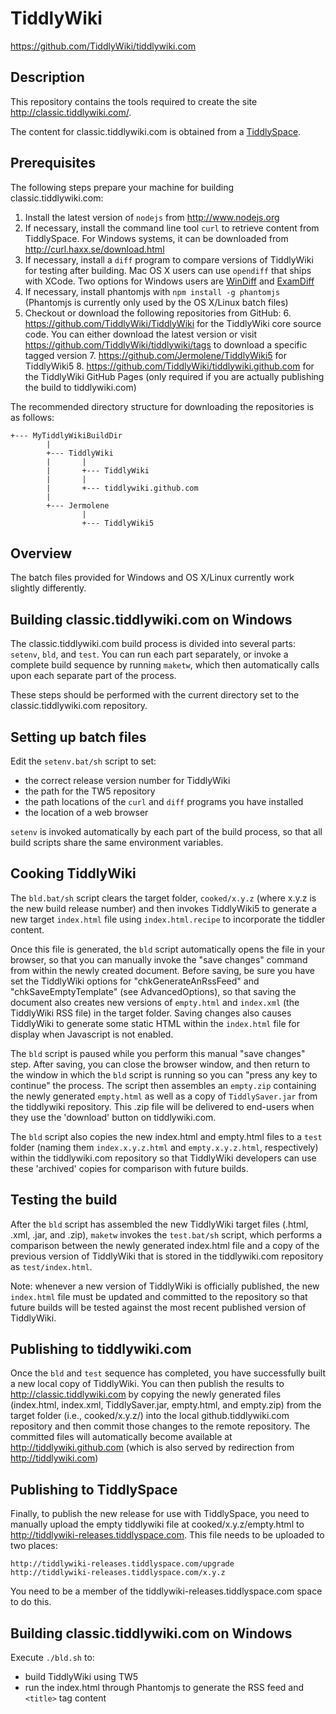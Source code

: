 TiddlyWiki
==========

https://github.com/TiddlyWiki/tiddlywiki.com


Description
-----------

This repository contains the tools required to create the site http://classic.tiddlywiki.com/.

The content for classic.tiddlywiki.com is obtained from a [TiddlySpace](http://tiddlyspace.com/).


Prerequisites
-------------

The following steps prepare your machine for building classic.tiddlywiki.com:

1. Install the latest version of `nodejs` from http://www.nodejs.org
2. If necessary, install the command line tool `curl` to retrieve content from TiddlySpace. For Windows systems, it can be downloaded from http://curl.haxx.se/download.html
3. If necessary, install a `diff` program to compare versions of TiddlyWiki for testing after building. Mac OS X users can use `opendiff` that ships with XCode. Two options for Windows users are [WinDiff](http://www.grigsoft.com/download-windiff.htm) and [ExamDiff](http://www.prestosoft.com/edp_examdiff.asp)
4. If necessary, install phantomjs with `npm install -g phantomjs` (Phantomjs is currently only used by the OS X/Linux batch files)
5. Checkout or download the following repositories from GitHub:
	6. https://github.com/TiddlyWiki/TiddlyWiki for the TiddlyWiki core source code. You can either download the latest version or visit https://github.com/TiddlyWiki/tiddlywiki/tags to download a specific tagged version
	7. https://github.com/Jermolene/TiddlyWiki5 for TiddlyWiki5
	8. https://github.com/TiddlyWiki/tiddlywiki.github.com for the TiddlyWiki GitHub Pages (only required if you are actually publishing the build to tiddlywiki.com)

The recommended directory structure for downloading the repositories is as follows:

	+--- MyTiddlyWikiBuildDir
			|
			+--- TiddlyWiki
			|		|
			|		+--- TiddlyWiki
			|		|
			|		+--- tiddlywiki.github.com
			|
			+--- Jermolene
					|
					+--- TiddlyWiki5

Overview
--------

The batch files provided for Windows and OS X/Linux currently work slightly differently.

Building classic.tiddlywiki.com on Windows
----------------------------------

The classic.tiddlywiki.com build process is divided into several parts: `setenv`, `bld`, and `test`.  You can run each part separately, or invoke a complete build sequence by running `maketw`, which then automatically calls upon each separate part of the process.

These steps should be performed with the current directory set to the classic.tiddlywiki.com repository.

## Setting up batch files

Edit the `setenv.bat/sh` script to set:

* the correct release version number for TiddlyWiki
* the path for the TW5 repository
* the path locations of the `curl` and `diff` programs you have installed
* the location of a web browser

`setenv` is invoked automatically by each part of the build process, so that all build scripts share the same environment variables.

## Cooking TiddlyWiki

The `bld.bat/sh` script clears the target folder, `cooked/x.y.z` (where x.y.z is the new build release number) and then invokes TiddlyWiki5 to generate a new target `index.html` file using `index.html.recipe` to incorporate the tiddler content.

Once this file is generated, the `bld` script automatically opens the file in your browser, so that you can manually invoke the "save changes" command from within the newly created document.  Before saving, be sure you have set the TiddlyWiki options for "chkGenerateAnRssFeed" and "chkSaveEmptyTemplate" (see AdvancedOptions), so that saving the document also creates new versions of `empty.html` and `index.xml` (the TiddlyWiki RSS file) in the target folder.  Saving changes also causes TiddlyWiki to generate some static HTML within the `index.html` file for display when Javascript is not enabled.

The `bld` script is paused while you perform this manual "save changes" step.  After saving, you can close the browser window, and then return to the window in which the `bld` script is running so you can "press any key to continue" the process.  The script then assembles an `empty.zip` containing the newly generated `empty.html` as well as a copy of `TiddlySaver.jar` from the tiddlywiki repository.  This .zip file will be delivered to end-users when they use the 'download' button on tiddlywiki.com.

The `bld` script also copies the new index.html and empty.html files to a `test` folder (naming them `index.x.y.z.html` and `empty.x.y.z.html`, respectively) within the tiddlywiki.com repository so that TiddlyWiki developers can use these 'archived' copies for comparison with future builds.

## Testing the build

After the `bld` script has assembled the new TiddlyWiki target files (.html, .xml, .jar, and .zip), `maketw` invokes the `test.bat/sh` script, which performs a comparison between the newly generated index.html file and a copy of the previous version of TiddlyWiki that is stored in the tiddlywiki.com repository as `test/index.html`.

Note: whenever a new version of TiddlyWiki is officially published, the new `index.html` file must be updated and committed to the repository so that future builds will be tested against the most recent published version of TiddlyWiki.

## Publishing to tiddlywiki.com

Once the `bld` and `test` sequence has completed, you have successfully built a new local copy of TiddlyWiki.  You can then publish the results to http://classic.tiddlywiki.com by copying the newly generated files (index.html, index.xml, TiddlySaver.jar, empty.html, and empty.zip) from the target folder (i.e., cooked/x.y.z/) into the local github.tiddlywiki.com repository and then commit those changes to the remote repository.  The committed files will automatically become available at http://tiddlywiki.github.com (which is also served by redirection from http://tiddlywiki.com)

## Publishing to TiddlySpace

Finally, to publish the new release for use with TiddlySpace, you need to manually upload the empty tiddlywiki file at cooked/x.y.z/empty.html to http://tiddlywiki-releases.tiddlyspace.com. This file needs to be uploaded to two places:

    http://tiddlywiki-releases.tiddlyspace.com/upgrade
    http://tiddlywiki-releases.tiddlyspace.com/x.y.z

You need to be a member of the tiddlywiki-releases.tiddlyspace.com space to do this.

Building classic.tiddlywiki.com on Windows
----------------------------------

Execute `./bld.sh` to:

* build TiddlyWiki using TW5
* run the index.html  through Phantomjs to generate the RSS feed and `<title>` tag content
